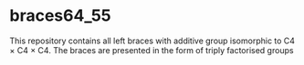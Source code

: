 # braces64_55
This repository contains all left braces with additive group isomorphic to C4 × C4 × C4.
The braces are presented in the form of triply factorised groups
